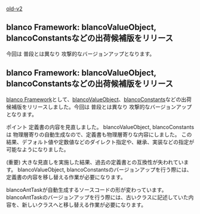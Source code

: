 [old-v2](ig071207-orig.html)

## blanco Framework: blancoValueObject, blancoConstantsなどの出荷候補版をリリース

今回は 普段とは異なり 攻撃的なバージョンアップとなります。






## blanco Framework: blancoValueObject, blancoConstantsなどの出荷候補版をリリース


[blanco Framework](http://www.igapyon.jp/blanco/blanco.ja.html)として、[blancoValueObject](http://www.igapyon.jp/blanco/blancovalueobject.html)、[blancoConstants](http://www.igapyon.jp/blanco/blancoconstants.html)などの出荷候補版をリリースしました。今回は
普段とは異なり 攻撃的なバージョンアップとなります。

ポイント
定義書の内容を見直しました。
  blancoValueObject, blancoConstantsは 物理層寄りの自動生成なので、定義書も物理層寄りな内容にしました。
    この結果、デフォルト値や定数値などのダイレクト指定や、継承、実装などの指定が可能なようになりました。
  
  (重要) 大きな見直しを実施した結果、過去の定義書との互換性が失われています。
  blancoValueObject, blancoConstantsのバージョンアップを行う際には、定義書の内容を移し替える作業が必要になります。
  
  blancoAntTaskが自動生成するソースコードの形が変わっています。
  blancoAntTaskのバージョンアップを行う際には、古いクラスに記述していた内容を、新しいクラスへと移し替える作業が必要になります。